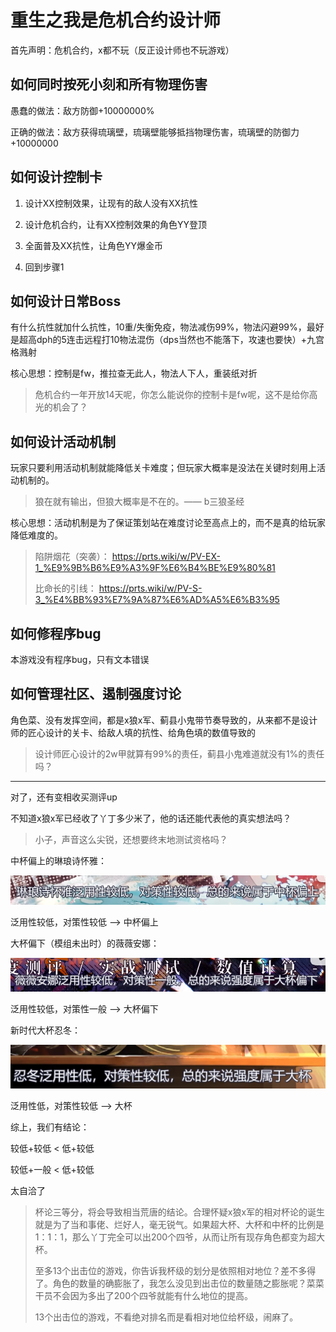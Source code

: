 # 重生之我是危机合约设计师

首先声明：危机合约，x都不玩（反正设计师也不玩游戏）

## 如何同时按死小刻和所有物理伤害

愚蠢的做法：敌方防御+10000000%

正确的做法：敌方获得琉璃壁，琉璃壁能够抵挡物理伤害，琉璃壁的防御力+10000000

## 如何设计控制卡

1. 设计XX控制效果，让现有的敌人没有XX抗性

2. 设计危机合约，让有XX控制效果的角色YY登顶

3. 全面普及XX抗性，让角色YY爆金币

4. 回到步骤1

## 如何设计日常Boss

有什么抗性就加什么抗性，10重/失衡免疫，物法减伤99%，物法闪避99%，最好是超高dph的5连击远程打10物法混伤（dps当然也不能落下，攻速也要快）+九宫格溅射

核心思想：控制是fw，推拉查无此人，物法人下人，重装纸对折

> 危机合约一年开放14天呢，你怎么能说你的控制卡是fw呢，这不是给你高光的机会了？

## 如何设计活动机制

玩家只要利用活动机制就能降低关卡难度；但玩家大概率是没法在关键时刻用上活动机制的。

> 狼在就有输出，但狼大概率是不在的。—— b三狼圣经

核心思想：活动机制是为了保证策划站在难度讨论至高点上的，而不是真的给玩家降低难度的。

> 陷阱烟花（突袭）：
https://prts.wiki/w/PV-EX-1_%E9%9B%B6%E9%A3%9F%E6%B4%BE%E9%80%81
> 
> 比命长的引线：
https://prts.wiki/w/PV-S-3_%E4%BB%93%E7%9A%87%E6%AD%A5%E6%B3%95




## 如何修程序bug

本游戏没有程序bug，只有文本错误

## 如何管理社区、遏制强度讨论

角色菜、没有发挥空间，都是x狼x军、蓟县小鬼带节奏导致的，从来都不是设计师的匠心设计的关卡、给敌人填的抗性、给角色填的数值导致的

> 设计师匠心设计的2w甲就算有99%的责任，蓟县小鬼难道就没有1%的责任吗？

---

对了，还有变相收买测评up

不知道x狼x军已经收了丫丁多少米了，他的话还能代表他的真实想法吗？

> 小子，声音这么尖锐，还想要终末地测试资格吗？

中杯偏上的琳琅诗怀雅：

![1](img/1.png)

泛用性较低，对策性较低 ——> 中杯偏上

大杯偏下（模组未出时）的薇薇安娜：

![2](img/2.png)

泛用性较低，对策性一般 ——> 大杯偏下

新时代大杯忍冬：

![3](img/3.png)

泛用性低，对策性较低 ——> 大杯

综上，我们有结论：

较低+较低 < 低+较低

较低+一般 < 低+较低


太自洽了

> 杯论三等分，将会导致相当荒唐的结论。合理怀疑x狼x军的相对杯论的诞生就是为了当和事佬、烂好人，毫无锐气。如果超大杯、大杯和中杯的比例是1：1：1，那么丫丁完全可以出200个四爷，从而让所有现存角色都变为超大杯。
>
> 至多13个出击位的游戏，你告诉我杯级的划分是依照相对地位？差不多得了。角色的数量的确膨胀了，我怎么没见到出击位的数量随之膨胀呢？菜菜干员不会因为多出了200个四爷就能有什么地位的提高。
>
> 13个出击位的游戏，不看绝对排名而是看相对地位给杯级，闹麻了。


